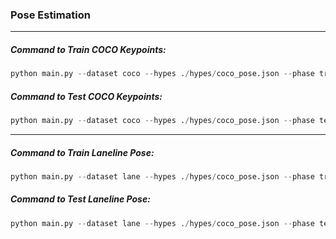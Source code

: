 ### Pose Estimation

---
##### Command to Train COCO Keypoints:
```Python
python main.py --dataset coco --hypes ./hypes/coco_pose.json --phase train
```

##### Command to Test COCO Keypoints:
```Python
python main.py --dataset coco --hypes ./hypes/coco_pose.json --phase test
```

---
##### Command to Train Laneline Pose:
```Python
python main.py --dataset lane --hypes ./hypes/coco_pose.json --phase train
```

##### Command to Test Laneline Pose:
```Python
python main.py --dataset lane --hypes ./hypes/coco_pose.json --phase test
```